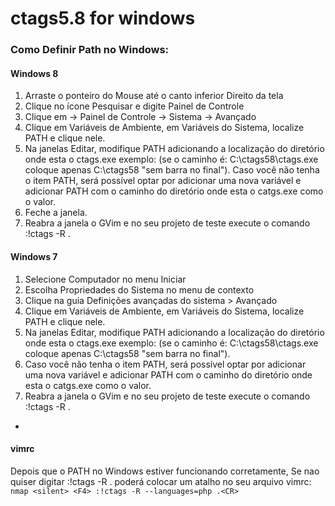 ctags5.8 for windows
=

###    Como Definir Path no Windows:

####    Windows 8
1.    Arraste o ponteiro do Mouse até o canto inferior Direito da tela
2.    Clique no ícone Pesquisar e digite Painel de Controle
3.    Clique em -> Painel de Controle -> Sistema -> Avançado
4.    Clique em Variáveis de Ambiente, em Variáveis do Sistema, localize PATH e clique nele.
5.    Na janelas Editar, modifique PATH adicionando a localização do diretório 
onde esta o ctags.exe exemplo: (se o caminho é: C:\ctags58\ctags.exe 
coloque apenas C:\ctags58 "sem barra no final"). 
Caso você não tenha o item PATH, será possível optar por 
adicionar uma nova variável e adicionar PATH com o caminho do diretório 
onde esta o catgs.exe   como o valor.
6.    Feche a janela.
7.    Reabra a janela o GVim e no seu projeto de teste execute o comando :!ctags -R .



####    Windows 7
1.    Selecione Computador no menu Iniciar
2.    Escolha Propriedades do Sistema no menu de contexto
3.    Clique na guia Definições avançadas do sistema > Avançado
4.    Clique em Variáveis de Ambiente, em Variáveis do Sistema, localize PATH e clique nele.
5.    Na janelas Editar, modifique PATH adicionando a localização do diretório 
onde esta o ctags.exe exemplo: (se o caminho é: C:\ctags58\ctags.exe 
coloque apenas C:\ctags58 "sem barra no final"). 
6.    Caso você não tenha o item PATH, será possível optar por adicionar 
uma nova variável e adicionar PATH com o caminho do diretório onde esta 
o catgs.exe   como o valor.
7.    Reabra a janela o GVim e no seu projeto de teste execute o comando :!ctags -R .


-
#### vimrc
Depois que o PATH no Windows estiver funcionando corretamente,
Se nao quiser digitar :!ctags -R . poderá colocar um atalho no seu arquivo vimrc:
``` nmap <silent> <F4> :!ctags -R --languages=php .<CR> ```

       
        
